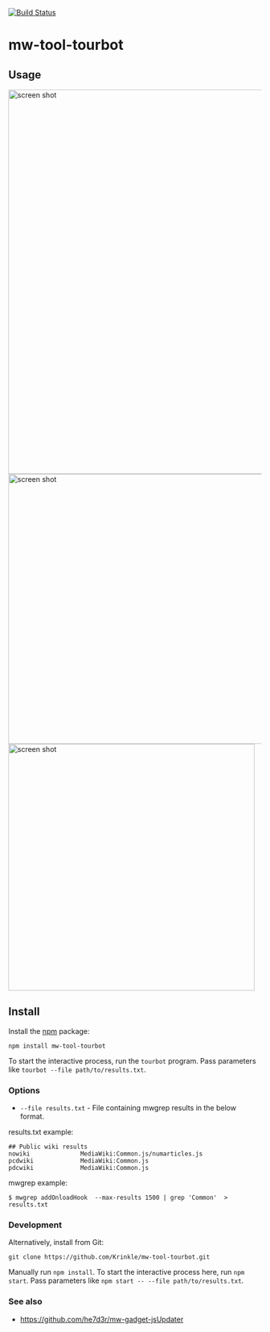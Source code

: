 [![Build Status](https://travis-ci.org/Krinkle/mw-tool-tourbot.svg?branch=master)](https://travis-ci.org/Krinkle/mw-tool-tourbot)

# mw-tool-tourbot

## Usage

<img width="763" alt="screen shot" src="https://cloud.githubusercontent.com/assets/156867/16357275/32c26540-3af2-11e6-91bd-b9e749e00c2f.png">
<img width="536" alt="screen shot" src="https://cloud.githubusercontent.com/assets/156867/16345134/95b3582e-3a40-11e6-805c-e097cd02d1b8.png">
<img width="490" alt="screen shot" src="https://cloud.githubusercontent.com/assets/156867/16091916/0c7536ba-3336-11e6-83cc-96d3964e3503.png">


## Install

Install the [npm](https://npmjs.org/) package:

```
npm install mw-tool-tourbot
```

To start the interactive process, run the `tourbot` program.
Pass parameters like `tourbot --file path/to/results.txt`.


### Options

* `--file results.txt` - File containing mwgrep results in the below format.

results.txt example:

```
## Public wiki results
nowiki              MediaWiki:Common.js/numarticles.js
pcdwiki             MediaWiki:Common.js
pdcwiki             MediaWiki:Common.js
```

mwgrep example:

```
$ mwgrep addOnloadHook  --max-results 1500 | grep 'Common'  > results.txt
```

### Development

Alternatively, install from Git:

```
git clone https://github.com/Krinkle/mw-tool-tourbot.git
````

Manually run `npm install`. To start the interactive process here, run `npm start`.
Pass parameters like `npm start -- --file path/to/results.txt`.

### See also
* https://github.com/he7d3r/mw-gadget-jsUpdater
